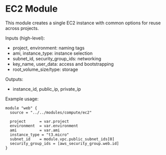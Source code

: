 # EC2 Module

This module creates a single EC2 instance with common options for reuse across projects.

Inputs (high-level):
- project, environment: naming tags
- ami, instance_type: instance selection
- subnet_id, security_group_ids: networking
- key_name, user_data: access and bootstrapping
- root_volume_size/type: storage

Outputs:
- instance_id, public_ip, private_ip

Example usage:

```hcl
module "web" {
  source = "../../modules/compute/ec2"

  project      = var.project
  environment  = var.environment
  ami          = var.ami
  instance_type = "t3.micro"
  subnet_id    = module.vpc.public_subnet_ids[0]
  security_group_ids = [aws_security_group.web.id]
}
```

